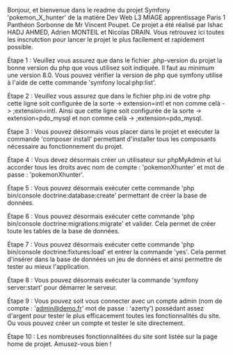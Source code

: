 Bonjour, et bienvenue dans le readme du projet Symfony 'pokemon_X_hunter' de la matière Dev Web L3 MIAGE apprentissage Paris 1 Panthéon Sorbonne de Mr Vincent Poupet.
Ce projet a été réalisé par Ishac HADJ AHMED, Adrien MONTEIL et Nicolas DRAIN.
Vous retrouvez ici toutes les inscrutction pour lancer le projet le plus facilement et rapidement possible.

Étape 1 : Veuillez vous assurez que dans le fichier .php-version du projet la bonne version du php que vous utilisez soit indiquée. Il faut au minimum une version 8.0. Vous           pouvez vérifier la version de php que symfony utilise à l'aide de cette commande 'symfony local:php:list'.

Étape 2 : Veuillez vous assurez que dans le fichier php.ini de votre php cette ligne soit configurée de la sorte -> extension=intl et non comme celà -> ;extension=intl. 
          Ainsi que cette ligne soit configurée de la sorte -> extension=pdo_mysql et non comme celà -> ;extension=pdo_mysql.

Étape 3 : Vous pouvez désormais vous placer dans le projet et exécuter la commande 'composer install' permettant d'installer tous les composants nécessaire au fonctionnement du projet.

Étape 4 : Vous devez désormais créer un utilisateur sur phpMyAdmin et lui accorder tous les droits avec nom de compte : 'pokemonXhunter' et mot de passe : 'pokemonXhunter'.

Étape 5 : Vous pouvez désormais exécuter cette commande 'php bin/console doctrine:database:create' permettant de créer la base de données.

Étape 6 : Vous pouvez désormais exécuter cette commande 'php bin/console doctrine:migrations:migrate' et valider. Cela permet de créer toute les tables de la base de données.

Étape 7 : Vous pouvez désormais exécuter cette commande 'php bin/console doctrine:fixtures:load' et entrer la commande 'yes'. Cela permet d'insérer dans la base de données un jeu de données et ainsi permettre de tester au mieux l'application.

Étape 8 : Vous pouvez désormais exécuter la commande 'symfony server:start' pour démarrer le serveur.

Étape 9 : Vous pouvez soit vous connecter avec un compte admin (nom de compte : 'admin@demo.fr' mot de passe : 'azerty') possédant assez d'argent pour tester le plus efficacement toutes les fonctionnalités du site. Ou vous pouvez créer un compte et tester le site directement.

Étape 10 : Les nombreuses fonctionnalitées du site sont listée sur la page home de projet. Amusez-vous bien !